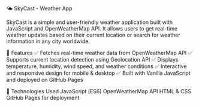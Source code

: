🌤 SkyCast - Weather App

SkyCast is a simple and user-friendly weather application built with JavaScript and OpenWeatherMap API. It allows users to get real-time weather updates based on their current location or search for weather information in any city worldwide.

🚀 Features
✅ Fetches real-time weather data from OpenWeatherMap API
✅ Supports current location detection using Geolocation API
✅ Displays temperature, humidity, wind speed, and weather conditions
✅ Interactive and responsive design for mobile & desktop
✅ Built with Vanilla JavaScript and deployed on GitHub Pages

🔧 Technologies Used
JavaScript (ES6)
OpenWeatherMap API
HTML & CSS
GitHub Pages for deployment

